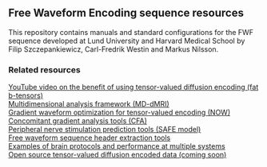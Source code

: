 ﻿## Free Waveform Encoding sequence resources

This repository contains manuals and standard configurations for the FWF sequence developed at Lund University and Harvard Medical School by Filip Szczepankiewicz, Carl-Fredrik Westin and Markus Nilsson.

### Related resources
[YouTube video on the benefit of using tensor-valued diffusion encoding (fat b-tensors)](https://www.youtube.com/watch?v=o4LYijV90Tg&t=1241s)  
[Multidimensional analysis framework (MD-dMRI)](https://github.com/markus-nilsson/md-dmri)  
[Gradient waveform optimization for tensor-valued encoding (NOW)](https://github.com/jsjol/NOW)  
[Concomitant gradient analysis tools (CFA)](https://github.com/markus-nilsson/md-dmri/tree/master/tools/cfa)  
[Peripheral nerve stimulation prediction tools (SAFE model)](https://github.com/filip-szczepankiewicz/safe_pns_prediction)  
[Free waveform sequence header extraction tools](https://github.com/filip-szczepankiewicz/fwf_header_tools)  
[Examples of brain protocols and performance at multiple systems](https://github.com/filip-szczepankiewicz/Szczepankiewicz_PONE_2019)  
[Open source tensor-valued diffusion encoded data (coming soon)]()  
